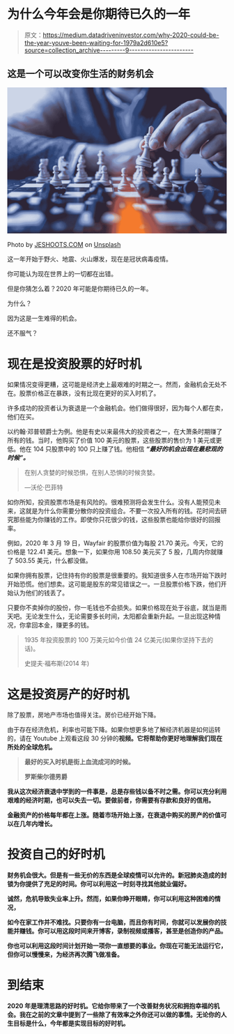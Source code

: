 # 为什么今年会是你期待已久的一年

> 原文：<https://medium.datadriveninvestor.com/why-2020-could-be-the-year-youve-been-waiting-for-1979a2d610e5?source=collection_archive---------9----------------------->

## 这是一个可以改变你生活的财务机会

![](img/79b6bba8f3a498c16bd7bea1311068ab.png)

Photo by [JESHOOTS.COM](https://unsplash.com/@jeshoots?utm_source=medium&utm_medium=referral) on [Unsplash](https://unsplash.com?utm_source=medium&utm_medium=referral)

这一年开始于野火、地震、火山爆发，现在是冠状病毒疫情。

你可能认为现在世界上的一切都在出错。

但是你猜怎么着？2020 年可能是你期待已久的一年。

为什么？

因为这是一生难得的机会。

还不服气？

# 现在是投资股票的好时机

如果情况变得更糟，这可能是经济史上最艰难的时期之一。然而，金融机会无处不在。股票价格正在暴跌，没有比现在更好的买入时机了。

许多成功的投资者认为衰退是一个金融机会。他们做得很好，因为每个人都在卖，他们在买。

以约翰·邓普顿爵士为例。他是有史以来最伟大的投资者之一，在大萧条时期赚了所有的钱。当时，他购买了价值 100 美元的股票，这些股票的售价为 1 美元或更低。他在 104 只股票中的 100 只上赚了钱。他相信 ***“最好的机会出现在最悲观的时候”。***

> 在别人贪婪的时候恐惧，在别人恐惧的时候贪婪。
> 
> —沃伦·巴菲特

如你所知，投资股票市场是有风险的。很难预测将会发生什么。没有人能预见未来，这就是为什么你需要分散你的投资组合。不要一次投入所有的钱。花时间去研究那些能为你赚钱的工作。即使你只花很少的钱，这些股票也能给你很好的回报率。

例如，2020 年 3 月 19 日，Wayfair 的股票价值为每股 21.70 美元。今天，它的价格是 122.41 美元。想象一下，如果你用 108.50 美元买了 5 股，几周内你就赚了 503.55 美元，什么都没做。

如果你拥有股票，记住持有你的股票是很重要的。我知道很多人在市场开始下跌时开始恐慌。他们想卖。这可能是股东的常见错误之一。一旦股票价格下跌，他们开始认为他们的钱丢了。

只要你不卖掉你的股份，你一毛钱也不会损失。如果价格现在处于谷底，就当是雨天吧。无论发生什么，无论需要多长时间，太阳都会重新升起。一旦出现这种情况，你拿回本金，赚更多的钱。

> 1935 年投资股票的 100 万美元如今价值 24 亿美元(如果你坚持下去的话)。
> 
> 史提夫·福布斯(2014 年)

# 这是投资房产的好时机

除了股票，房地产市场也值得关注。房价已经开始下降。

由于存在经济危机，利率也可能下降。如果你想更多地了解经济机器是如何运转的，请在 Youtube 上观看这段 30 分钟的[](https://www.youtube.com/watch?v=PHe0bXAIuk0)**视频。它将帮助你更好地理解我们现在所处的全球危机。**

> **最好的买入时机是街上血流成河的时候。**
> 
> **罗斯柴尔德男爵**

**我从这次经济衰退中学到的一件事是，总是存些钱以备不时之需。你可以充分利用艰难的经济时期，也可以失去一切。要做前者，你需要有存款和良好的信用。**

**金融资产的价格每年都在上涨。随着市场开始上涨，在衰退中购买的房产的价值可以在几年内增长。**

# ****投资自己的好时机****

**财务机会很大。但是有一些无价的东西是全球疫情可以允许的。新冠肺炎造成的封锁为你提供了充足的时间。你可以利用这一时刻寻找其他就业偏好。**

**诚然，危机导致失业率上升。然而，如果你睁开眼睛，你可以利用这种困难的情况，**

**如今在家工作并不难找。只要你有一台电脑，而且你有时间，你就可以发展你的技能并赚钱。你可以用这段时间来开博客，录制视频或播客，甚至是创造你的产品。**

**你也可以利用这段时间计划开始一项你一直想要的事业。你现在可能无法运行它，但你可以慢慢来，为经济再次腾飞做准备。**

# ****到结束****

**2020 年是理清思路的好时机。它给你带来了一个改善财务状况和拥抱幸福的机会。我在之前的文章中提到了一些除了有效率之外你还可以做的事情。无论你的人生目标是什么，今年都是实现目标的好时机。**